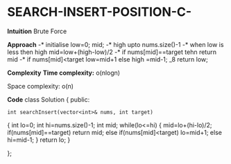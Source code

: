 # SEARCH-INSERT-POSITION-C-

**Intuition**
Brute Force

**Approach**
-* initialise low=0; mid;
-* high upto nums.size()-1
-* when low is less then high mid=low+(high-low)/2
-* if nums[mid]==target tehn return mid
-* if nums[mid]<target low=mid+1 else high =mid-1;
_8 return low;

**Complexity**
****Time complexity:****
o(nlogn)

Space complexity:
o(n)

**Code**
class Solution {
public:

    int searchInsert(vector<int>& nums, int target) 
   {
    int lo=0;
     int hi=nums.size()-1;
    int mid;
    while(lo<=hi)
    {
    mid=lo+(hi-lo)/2;
    if(nums[mid]==target)
        return mid;
    else if(nums[mid]<target)
        lo=mid+1;
    else
        hi=mid-1;
        }
    return lo;
   }

   };
